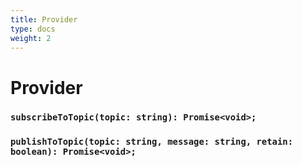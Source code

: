```yaml
---
title: Provider
type: docs
weight: 2
---
```


# Provider

### `subscribeToTopic(topic: string): Promise<void>;`

### `publishToTopic(topic: string, message: string, retain: boolean): Promise<void>;`
